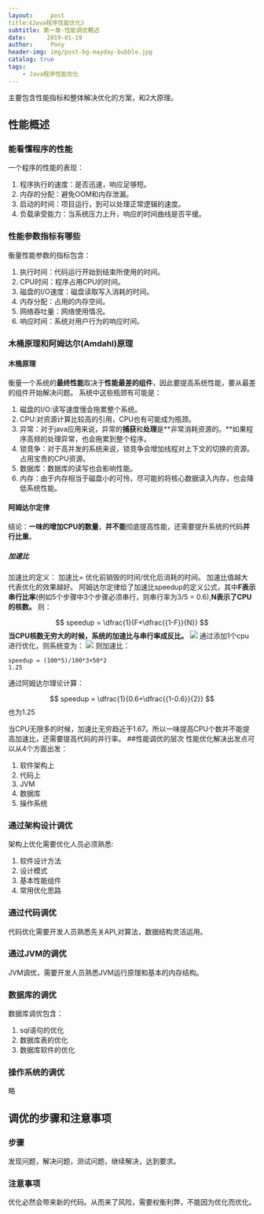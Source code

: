 ```yaml
---
layout:     post
title:《Java程序性能优化》
subtitle: 第一章-性能调优概述
date:      2019-01-19
author:     Pony
header-img: img/post-bg-mayday-bubble.jpg
catalog: true
tags:
    - Java程序性能优化
---
```


主要包含性能指标和整体解决优化的方案，和2大原理。
## 性能概述
### 能看懂程序的性能
一个程序的性能的表现：
1. 程序执行的速度：是否迅速，响应足够短。
2. 内存的分配：避免OOM和内存泄漏。
3. 启动的时间：项目运行，到可以处理正常逻辑的速度。
4. 负载承受能力：当系统压力上升，响应的时间曲线是否平缓。


### 性能参数指标有哪些
衡量性能参数的指标包含：
1. 执行时间：代码运行开始到结束所使用的时间。
2. CPU时间：程序占用CPU的时间。
3. 磁盘的I/O速度：磁盘读取写入消耗的时间。
4. 内存分配：占用的内存空间。
5. 网络吞吐量：网络使用情况。
6. 响应时间：系统对用户行为的响应时间。

### 木桶原理和阿姆达尔(Amdahl)原理
#### 木桶原理
衡量一个系统的**最终性能**取决于**性能最差的组件**，因此要提高系统性能，要从最差的组件开始解决问题。
系统中这些瓶颈有可能是：
1. 磁盘的I/O:读写速度慢会拖累整个系统。
2. CPU:对资源计算比较高的引用，CPU也有可能成为瓶颈。
3. 异常：对于java应用来说，异常的**捕获**和**处理**是**非常消耗资源的。**如果程序高频的处理异常，也会拖累到整个程序。
4. 锁竞争：对于高并发的系统来说，锁竞争会增加线程对上下文的切换的资源。占用宝贵的CPU资源。
5. 数据库：数据库的读写也会影响性能。
6. 内存：由于内存相当于磁盘小的可怜，尽可能的将核心数据读入内存，也会降低系统性能。
#### 阿姆达尔定律
结论：**一味的增加CPU的数量**，**并不能**彻底提高性能，还需要提升系统的代码**并行比重**。
##### 加速比
加速比的定义：
加速比= 优化前销毁的时间/优化后消耗的时间。
加速比值越大 代表优化的效果越好。
阿姆达尔定律给了加速比speedup的定义公式，其中**F表示串行比率**(例如5个步骤中3个步骤必须串行，则串行率为3/5 = 0.6),**N表示了CPU的核数。**
则：

$$ speedup = \dfrac{1}{F+\dfrac{{1-F}}{N}} $$
**当CPU核数无穷大的时候，系统的加速比与串行率成反比。**
![](https://ws2.sinaimg.cn/large/006tNc79ly1fzbqvmdko1j30uw078dg6.jpg)
通过添加1个cpu进行优化，则系统变为：
![](https://ws2.sinaimg.cn/large/006tNc79ly1fzbqz2f508j30t006e74h.jpg)
则加速比：
```
speedup = (100*5)/100*3+50*2 
1.25
```
通过阿姆达尔理论计算：

$$ speedup = \dfrac{1}{0.6+\dfrac{{1-0.6}}{2}} $$
也为1.25

当CPU无限多的时候，加速比无穷趋近于1.67。所以一味提高CPU个数并不能提高加速比，还需要提高代码的并行率。
##性能调优的层次
性能优化解决出发点可以从4个方面出发：
1. 软件架构上
2. 代码上
3. JVM
4. 数据库
5. 操作系统


### 通过架构设计调优
架构上优化需要优化人员必须熟悉:
1. 软件设计方法
2. 设计模式
3. 基本性能组件
4. 常用优化思路


### 通过代码调优
代码优化需要开发人员熟悉先关API,对算法，数据结构灵活运用。

### 通过JVM的调优
JVM调优，需要开发人员熟悉JVM运行原理和基本的内存结构。

### 数据库的调优
数据库调优包含：
1. sql语句的优化
2. 数据库表的优化
3. 数据库软件的优化


### 操作系统的调优
略

## 调优的步骤和注意事项
### 步骤
发现问题，解决问题，测试问题，继续解决，达到要求。
### 注意事项
优化必然会带来新的代码。从而来了风险，需要权衡利弊，不能因为优化而优化。